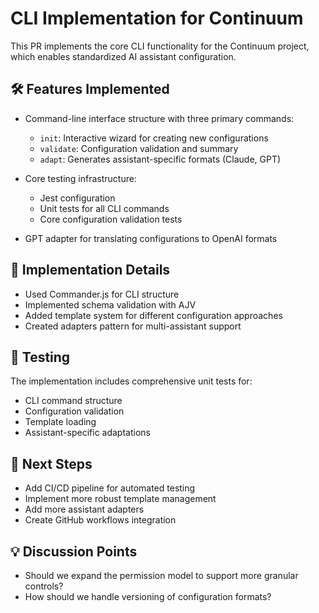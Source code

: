 # CLI Implementation for Continuum

This PR implements the core CLI functionality for the Continuum project, which enables standardized AI assistant configuration.

## 🛠️ Features Implemented

- Command-line interface structure with three primary commands:
  - `init`: Interactive wizard for creating new configurations
  - `validate`: Configuration validation and summary
  - `adapt`: Generates assistant-specific formats (Claude, GPT)
  
- Core testing infrastructure:
  - Jest configuration
  - Unit tests for all CLI commands
  - Core configuration validation tests
  
- GPT adapter for translating configurations to OpenAI formats

## 📝 Implementation Details

- Used Commander.js for CLI structure
- Implemented schema validation with AJV
- Added template system for different configuration approaches
- Created adapters pattern for multi-assistant support

## 🧪 Testing

The implementation includes comprehensive unit tests for:
- CLI command structure
- Configuration validation
- Template loading
- Assistant-specific adaptations

## 🚀 Next Steps

- Add CI/CD pipeline for automated testing
- Implement more robust template management
- Add more assistant adapters
- Create GitHub workflows integration

## 💡 Discussion Points

- Should we expand the permission model to support more granular controls?
- How should we handle versioning of configuration formats?